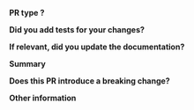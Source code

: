<!-- Thanks for submitting a pull request! -->

**PR type ?**

<!-- E.g. a bugfix, feature, refactoring, build related change, etc… -->

**Did you add tests for your changes?**

**If relevant, did you update the documentation?**

**Summary**

<!-- If possible, mention the issue with which it is related to -->

**Does this PR introduce a breaking change?**

**Other information**
